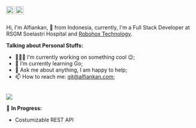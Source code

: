 

<a href="https://www.linkedin.com/in/alfian-nur-fathoni/">
  <img align="left" alt="Abhishek's LinkdeIN" width="22px" src="https://cdn.jsdelivr.net/npm/simple-icons@v3/icons/linkedin.svg" />
</a>



<a href="https://www.instagram.com/alfiankann/">
  <img align="left" alt="Abhishek's Instagram" width="22px" src="https://cdn.jsdelivr.net/npm/simple-icons@v3/icons/instagram.svg" />
</a>






<br />
<br />

Hi, I'm Alfiankan, 🚀 from Indonesia, currently, I'm a Full Stack Developer at RSGM Soelastri Hospital and [Robohox Technology](http://robohox.com).

  
**Talking about Personal Stuffs:**

- 👨🏽‍💻 I’m currently working on something cool :wink:;
- 🌱 I’m currently learning Go; 
- 💬 Ask me about anything, I am happy to help;
- 📫 How to reach me: git@alfiankan.com;



<br/>
<img src="https://github-readme-stats.vercel.app/api/top-langs/?username=alfiankan&layout=compact&langs_count=10" />
<br/>

🚧 **In Progress:**
<!-- TODO-IST:START -->
- Costumizable REST API



<!--<p align="center"> <img src="https://github-readme-stats.vercel.app/api?username=alfiankan&show_icons=true&theme=gotham" alt="alfiankan" />-->




